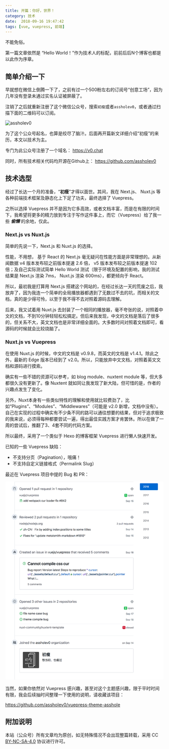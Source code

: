 ```yaml
---
title: 开篇：你好，世界！
category: 技术
date:  2018-09-16 19:47:42
tags: [vue, vuepress, 前端]
---
```


不能免俗。

第一篇文章依然是 “Hello World！”作为技术人的标配，前前后后N个博客也都是以此作为序章。

## 简单介绍一下

早就想在微信上倒腾一下了，之前有过一个500粉左右的订阅号“创意工场”，因为几年没有登录未通过实名认证被屏蔽了。



注销了之后就重新注册了这个微信公众号，搜索`初瘦`或者`assholev0`，或者通过扫描下面的二维码可以订阅。

![assholev0](https://user-images.githubusercontent.com/1890238/45592199-93773c80-b999-11e8-84ab-fa807929238c.png)

<!-- more -->

为了这个公众号起名，也算是绞尽了脑汁。后面再开篇新文详细介绍“初瘦”的来历，本文以技术为主。

专门为此公众号注册了一个域名： <https://v0.chat>

同时，所有技术相关代码均开源在Github上：  <https://github.com/assholev0>



## 技术选型



经过了长达一个月的准备，“**初瘦**”才得以面世。其间，我在 Next.js、 Nuxt.js 等各种前端技术框架及静态化上下足了功夫，最终选择了 Vuepress。



之所以选择 Vuepress 并不是因为它多高效，或者文档丰富，而是在有限的时间下，我希望将更多的精力放到专注于写作这件事上，而它（Vuepress）给了我一些 ***偷懒*** 的余地，仅此。



### Next.js vs Nuxt.js



简单的先说一下，Next.js 和 Nuxt.js 的选择。



性能，不用想， 基于 React 的 Next.js 毫无疑问在性能方面是非常理想的。从新闻数据 v4 版本发布较之前版本提速 2.6 倍， v5 版本发布较之前版本提速 102 倍；及自己实际测试简单 Hello World 测试（限于环境及配置的影响，我的测试结果是 Next.js 渲染 7ms， Nuxt.js 渲染 600ms），都更倾向于 React。



所以，最初我是打算用 Next.js 搭建这个网站的，在经过长达一天的荒废之后，我放弃了，因为我连一个简单的全局播放器都遇到了无数过不去的坑，而相关的文档，真的是少得可怜，以至于我不得不去对照着源码去理解。



后来，我又试着用 Nuxt.js 去封装了一个相同的播放器，毫不夸张的说，对照着中文的文档，不到10分钟轻轻松松搞定。但后来我发现，中文的文档是落后了很多的，但关系不大，英文文档也是非常详细全面的。大多数时间对照着文档即可，看源码的时候就会比较烧脑了。



### Nuxt.js vs Vuepress



在使用 Nuxt.js 的时候，中文的文档是 v0.9.8，而英文的文档是 v1.4.1。除此之外，最新的 Edge 版本已经到了 v2.0。所以，只能放弃中文文档，对照着英文文档和源码进行摸索。



确实有一些不错的资源可以参考，如 blog module、nuxtent module 等，但大多都很久没有更新了。像 Nuxtent 就如同让我发现了新大陆，但可惜的是，作者的兴趣点发生了变化。



另外，Nuxt本身有一些类似特性的理解和使用就比较费劲了，比如“Plugins”、“Modules”、“Middlewares”（可能是 v2.0 新增，文档中没有）。自己在实现的过程中确实有不少条不同的路可以通往想要的结果，但对于追求极致的我来说，必须得每种都要尝试一遍，得出最佳实践方案才肯罢休。所以在做了一周的尝试后，推翻了3、4套不同的代码方案。



所以最终，采用了一个类似于 Hexo 的博客框架 Vuepress 进行懒人快速开发。



已知的一些 Vuepress 缺陷：



- 不支持分页（Pagination），哦痛！
- 不支持自定义链接格式（Permalink Slug）


最近在 Vuepress 项目中提的 Bug 和 PR：

![](../attachments/20180918-vuepress.png)



当然，如果你依然对 Vuepress 感兴趣，甚至对这个主题感兴趣，限于平时时间有限，我会后续抽时间整理一下使用的说明，请收藏该项目：

<https://github.com/assholev0/vuepress-theme-asshole>



## 附加说明



本站（公众号）所有文章均为原创，如无特殊情况不会出现整篇转载，采用 CC [BY-NC-SA-4.0](https://github.com/assholev0/v0.chat/blob/master/LICENSE) 协议进行许可。

